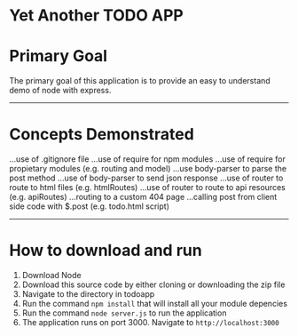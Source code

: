 # Yet Another TODO APP
# Primary Goal
The primary goal of this application is to provide an easy to understand demo of node with express.

---
# Concepts Demonstrated

...use of .gitignore file
...use of require for npm modules
...use of require for propietary modules (e.g. routing and model)
...use body-parser to parse the post method
...use of body-parser to send json response
...use of router to route to html files (e.g. htmlRoutes)
...use of router to route to api resources (e.g. apiRoutes)
...routing to a custom 404 page
...calling post from client side code with $.post (e.g. todo.html script)

---
# How to download and run

1. Download Node 
2. Download this source code by either cloning or downloading the zip file
3. Navigate to the directory in todoapp
4. Run the command `npm install` that will install all your module depencies
5. Run the command `node server.js` to run the application
6. The application runs on port 3000. Navigate to `http://localhost:3000`

